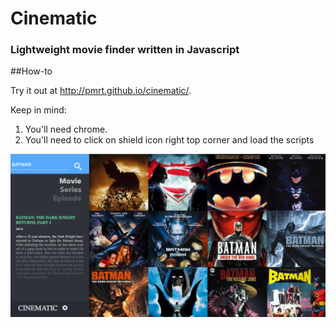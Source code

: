 # Cinematic

### Lightweight movie finder written in Javascript

##How-to

 Try it out at http://pmrt.github.io/cinematic/.

 Keep in mind:

 1. You'll need chrome.
 2. You'll need to click on shield icon right top corner and load the scripts


![screenshot](https://raw.githubusercontent.com/pmrt/cinematic/master/assets/screenshot.png "Screenshot")